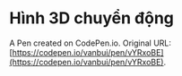 # Hình 3D chuyển động

A Pen created on CodePen.io. Original URL: [https://codepen.io/vanbui/pen/vYRxoBE](https://codepen.io/vanbui/pen/vYRxoBE).

